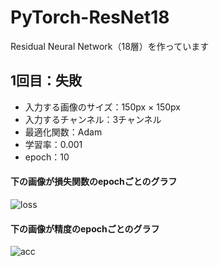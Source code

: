 # PyTorch-ResNet18
Residual Neural Network（18層）を作っています

## 1回目：失敗
- 入力する画像のサイズ：150px × 150px
- 入力するチャンネル：3チャンネル
- 最適化関数：Adam
- 学習率：0.001
- epoch：10

#### 下の画像が損失関数のepochごとのグラフ

![loss](https://user-images.githubusercontent.com/55943803/129806431-6f5194fe-72ae-47d9-a37f-c9a6c9574224.png)

#### 下の画像が精度のepochごとのグラフ

![acc](https://user-images.githubusercontent.com/55943803/129806428-23f48052-6893-4f3d-9c00-45cde62f34b9.png)
